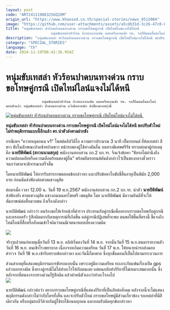 ```yaml
---
layout: post
code: "ART24111906325GQ2OM"
origin_url: "https://www.khaosod.co.th/special-stories/news_9512004"
image: "https://github.com/user-attachments/assets/a5cdb31d-3c26-47c0-89a0-ca87ec74d2be"
title: "หนุ่มขับเทสล่า หัวร้อนปาดบนทางด่วน กราบขอโทษคู่กรณี เปิดไทม์ไลน์แจงไม่ได้หนี 
                    หนุ่มขับเทสล่าหัวร้อน อ้างทะเลาะแฟน เผยเครียดจนเข้า รพ. รถก็ยืมคนอื่นมาโผล่มอบตัวแล้ว หนุ่มขับเทสล่า ปาดบนทางด่วน แจ้งข้อหาหนัก ส่งฟ้องศาลพรุ่งนี้"
description: "หนุ่มขับเทสล่า หัวร้อนปาดบนทางด่วน กราบขอโทษคู่กรณี เปิดไทม์ไลน์แจงไม่ได้หนี ขอปรับตัวใหม่ ไม่ทำพฤติกรรมแบบนี้อีกแล้ว ตร.นำตัวส่งศาลฝากขัง "
category: "SPECIAL_STORIES"
language: "th"
date: 2024-11-19T06:41:36.954Z
---
```


# หนุ่มขับเทสล่า หัวร้อนปาดบนทางด่วน กราบขอโทษคู่กรณี เปิดไทม์ไลน์แจงไม่ได้หนี 
                    หนุ่มขับเทสล่าหัวร้อน อ้างทะเลาะแฟน เผยเครียดจนเข้า รพ. รถก็ยืมคนอื่นมาโผล่มอบตัวแล้ว หนุ่มขับเทสล่า ปาดบนทางด่วน แจ้งข้อหาหนัก ส่งฟ้องศาลพรุ่งนี้

[![หนุ่มขับเทสล่า หัวร้อนปาดบนทางด่วน กราบขอโทษคู่กรณี เปิดไทม์ไลน์แจงไม่ได้หนี ](https://www.khaosod.co.th/wpapp/uploads/2024/11/tesla-sorry.jpg "หนุ่มขับเทสล่า หัวร้อนปาดบนทางด่วน กราบขอโทษคู่กรณี เปิดไทม์ไลน์แจงไม่ได้หนี ")](https://www.khaosod.co.th/wpapp/uploads/2024/11/tesla-sorry.jpg)

**หนุ่มขับเทสล่า หัวร้อนปาดบนทางด่วน กราบขอโทษคู่กรณี เปิดไทม์ไลน์แจงไม่ได้หนี ขอปรับตัวใหม่ ไม่ทำพฤติกรรมแบบนี้อีกแล้ว ตร.นำตัวส่งศาลฝากขัง**

กรณีเพจ “ควายหลุดถนน v1” โพสต์คลิปวิดีโอ ความยาวประมาณ 3 นาที เป็นรถยนต์ ยี่ห้อเทสล่า สีขาว ขับในลักษณะปาดซ้ายปาดขวา หน้ารถของผู้ใช้ทางคันอื่น บนทางพิเศษศรีรัช ทราบต่อมาผู้ก่อเหตุคือ **นายปิติพัฒน์ (สงวนนามสกุล)** พนักงานสอบสวน กก.2 บก.จร. จึงแจ้งข้อหา “ขับรถไม่คำนึงถึงความปลอดภัยหรือความเดือดร้อนของผู้อื่น” พร้อมยึดรถยนต์คันดังกล่าวไว้เป็นของกลางชั่วคราวจนกว่าศาลจะพิจารณาเสร็จสิ้น

โดยนายปิติพัฒน์ ให้การรับสารภาพตลอดข้อกล่าวหา และปรับข้อหาใบขับขี่สิ้นอายุเป็นพินัย 2,000 บาท ก่อนนัดส่งฟ้องต่อศาลแขวงดุสิต

ต่อมาเมื่อ เวลา 12.00 น. วันที่ 19 พ.ย.2567 พนักงานสอบสวน กก.2 บก.จร. นำตัว **นายปิติพัฒน์** ส่งฟ้องยัง ศาลแขวงดุสิต แขวงถนนนครไชยศรี เขตดุสิต โดย นายปิติพัฒน์ มีความยินดีที่จะให้สัมภาษณ์ต่อสื่อมวลชน ถึงเรื่องดังกล่าว

นายปิติพัฒน์ กล่าวว่า ตนร้องขอให้เจ้าหน้าที่ตำรวจ ประสานกับคู่กรณีเพื่ออยากกราบขอโทษกับคู่กรณีและครอบครัว รู้สึกผิดมากกับเหตุการณ์ที่เกิดขึ้น แต่คู่กรณีปฏิเสธที่จะพบ ตนขอใช้พื้นที่ตรงนี้ ชี้แจงถึงไทม์ไลน์ที่สื่อหรือสังคมเข้าใจผิดว่าตนมีเจตนาหลบเลี่ยงความผิด

[![](https://www.khaosod.co.th/wpapp/uploads/2024/11/S__30392434_0-696x392.jpg)](https://www.khaosod.co.th/wpapp/uploads/2024/11/S__30392434_0.jpg)

จริงๆแล้วตนก่อเหตุเมื่อวันที่ 13 พ.ย. คลิปเริ่มลงวันที่ 14 พ.ย. จากนั้นวันที่ 15 พ.ย.ตนมารายงานตัว วันที่ 16 พ.ย. ตนเข้าโรงพยาบาล เนื่องจากเกิดความเครียด วันที่ 17 พ.ย. ให้ทนายนำรถส่งมอบตำรวจ วันที่ 18 พ.ย.เข้ารับทราบข้อกล่าวหา และวันนี้ก็มาศาล ซึ่งทุกขั้นตอนก็เป็นไปตามกระบวนการ

ส่วนสาเหตุที่แสดงพฤติกรรมการขับรถแบบนั้น เพราะอยู่มีความเครียด ทะเลาะกับแฟนเรื่องเปิด gps แล้วบอกทางผิด ซึ่งทางคู่กรณีไม่ได้ทำอะไรให้กับตนเลย แต่ตนกลับทำกิริยาที่ไม่เหมาะสมแบบนั้น ซึ่งหลังจากที่ตนลงจากทางด่วนก็รู้สึกผิด แล้วตำหนิตัวเองว่าทำอะไรลงไป  
[![](https://www.khaosod.co.th/wpapp/uploads/2024/11/Tesla455-9-1-696x392.jpg)](https://www.khaosod.co.th/wpapp/uploads/2024/11/Tesla455-9-1.jpg)

นายปิติพัฒน์ กล่าวต่อว่า อยากกราบขอโทษคู่กรณีที่แสดงกิริยาที่เป็นภัยต่อสังคม หลังจากนี้จะไม่แสดงพฤติกรรมดังกล่าวไม่ว่ากับใครทั้งสิ้น และจะปรับตัวใหม่ กราบขอโทษผู้มีส่วนเกี่ยวข้อง รถเทสล่าที่มีสีเดียวกัน หรือกลุ่มรถอีวีด้วยกันผู้ใช้รถใช้ถนนทุกคน และยอมรับผิดทุกข้อกล่าวหา